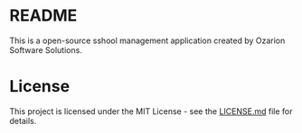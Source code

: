 # README
This is a open-source sshool management application created by Ozarion Software Solutions.

# License

This project is licensed under the MIT License - see the [LICENSE.md](https://github.com/Ozarion/School-managementapp/blob/master/LICENSE) file for details.
